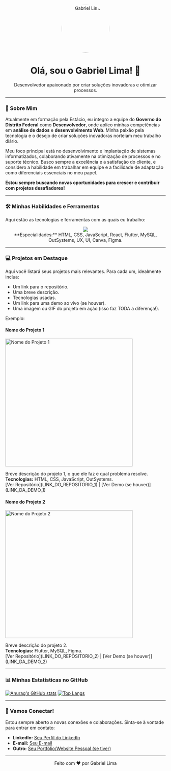 <div align="center">
  <img src="https://media.licdn.com/dms/image/v2/D4D03AQHnc8RmOXE5LQ/profile-displayphoto-shrink_800_800/B4DZWj1PViGkAc-/0/1742210398384?e=1755734400&v=beta&t=fMqHa7A9hAwCDbxZuN0_UjF-H2mK9RS_SQxLfJCHi6k" width="150px" alt="Gabriel Lima" style="border-radius: 50%;">
  <h1>Olá, sou o Gabriel Lima! 👋</h1>
  <p>Desenvolvedor apaixonado por criar soluções inovadoras e otimizar processos.</p>
</div>

---

### 🚀 Sobre Mim

Atualmente em formação pela Estácio, eu integro a equipe do **Governo do Distrito Federal** como **Desenvolvedor**, onde aplico minhas competências em **análise de dados** e **desenvolvimento Web**. Minha paixão pela tecnologia e o desejo de criar soluções inovadoras norteiam meu trabalho diário.

Meu foco principal está no desenvolvimento e implantação de sistemas informatizados, colaborando ativamente na otimização de processos e no suporte técnico. Busco sempre a excelência e a satisfação do cliente, e considero a habilidade em trabalhar em equipe e a facilidade de adaptação como diferenciais essenciais no meu papel.

**Estou sempre buscando novas oportunidades para crescer e contribuir com projetos desafiadores!**

---

### 🛠️ Minhas Habilidades e Ferramentas

Aqui estão as tecnologias e ferramentas com as quais eu trabalho:

<p align="center">
  <img src="https://skillicons.dev/icons?i=html,css,js,react,flutter,mysql,figma,git,github,vscode" />
  <br>
  **Especialidades:** HTML, CSS, JavaScript, React, Flutter, MySQL, OutSystems, UX, UI, Canva, Figma.
</p>

---

### 💻 Projetos em Destaque

Aqui você listará seus projetos mais relevantes. Para cada um, idealmente inclua:
* Um link para o repositório.
* Uma breve descrição.
* Tecnologias usadas.
* Um link para uma demo ao vivo (se houver).
* Uma imagem ou GIF do projeto em ação (isso faz TODA a diferença!).

Exemplo:

#### **Nome do Projeto 1**
<p>
  <a href="LINK_DO_REPOSITORIO_1">
    <img src="LINK_DA_IMAGEM_OU_GIF_DO_PROJETO_1" alt="Nome do Projeto 1" width="400">
  </a>
</p>
<p>Breve descrição do projeto 1, o que ele faz e qual problema resolve. 
  <br><strong>Tecnologias:</strong> HTML, CSS, JavaScript, OutSystems.
  <br>[Ver Repositório](LINK_DO_REPOSITORIO_1) | [Ver Demo (se houver)](LINK_DA_DEMO_1)
</p>

#### **Nome do Projeto 2**
<p>
  <a href="LINK_DO_REPOSITORIO_2">
    <img src="LINK_DA_IMAGEM_OU_GIF_DO_PROJETO_2" alt="Nome do Projeto 2" width="400">
  </a>
</p>
<p>Breve descrição do projeto 2.
  <br><strong>Tecnologias:</strong> Flutter, MySQL, Figma.
  <br>[Ver Repositório](LINK_DO_REPOSITORIO_2) | [Ver Demo (se houver)](LINK_DA_DEMO_2)
</p>

---

### 📊 Minhas Estatísticas no GitHub

[![Anurag's GitHub stats](https://github-readme-stats.vercel.app/api?username=SEU_USERNAME_AQUI&show_icons=true&theme=dark)](https://github.com/anuraghazra/github-readme-stats)
[![Top Langs](https://github-readme-stats.vercel.app/api/top-langs/?username=SEU_USERNAME_AQUI&layout=compact&theme=dark)](https://github.com/anuraghazra/github-readme-stats)

---

### 💬 Vamos Conectar!

Estou sempre aberto a novas conexões e colaborações. Sinta-se à vontade para entrar em contato:

* **LinkedIn:** [Seu Perfil do LinkedIn](https://www.linkedin.com/in/SEU_LINKEDIN_AQUI)
* **E-mail:** [Seu E-mail](mailto:SEU_EMAIL_AQUI)
* **Outro:** [Seu Portfólio/Website Pessoal (se tiver)](LINK_DO_SEU_PORTFOLIO_AQUI)

---

<p align="center">Feito com ❤️ por Gabriel Lima</p>
